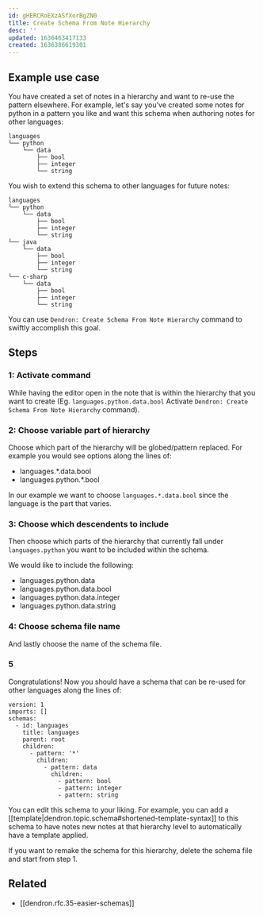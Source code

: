 ```yaml
---
id: gHERCRoEXzASfXorBgZN0
title: Create Schema From Note Hierarchy
desc: ''
updated: 1636463417133
created: 1636386619301
---
```


## Example use case
You have created a set of notes in a hierarchy and want to re-use the pattern elsewhere. For example, let's say you've created some notes for python in a pattern you like and want this schema when authoring notes for other languages:

```
languages
└── python
    └── data
        ├── bool
        ├── integer
        └── string
```

You wish to extend this schema to other languages for future notes:

```
languages
└── python
    └── data
        ├── bool
        ├── integer
        └── string
└── java
    └── data
        ├── bool
        ├── integer
        └── string
└── c-sharp
    └── data
        ├── bool
        ├── integer
        └── string
```

You can use `Dendron: Create Schema From Note Hierarchy` command to swiftly accomplish this goal. 

## Steps
### 1: Activate command
 While having the editor open in the note that is within the hierarchy that you want to create (Eg. `languages.python.data.bool` Activate `Dendron: Create Schema From Note Hierarchy` command).

### 2: Choose variable part of hierarchy
Choose which part of the hierarchy will be globed/pattern replaced. For example you would see options along the lines of:
* languages.*.data.bool
* languages.python.*.bool 

In our example we want to choose `languages.*.data.bool` since the language is the part that varies. 

### 3: Choose which descendents to include
Then choose which parts of the hierarchy that currently fall under `languages.python` you want to be included within the schema. 

We would like to include the following:

* languages.python.data
* languages.python.data.bool
* languages.python.data.integer
* languages.python.data.string
### 4: Choose schema file name
And lastly choose the name of the schema file.

### 5 
Congratulations! Now you should have a schema that can be re-used for other languages along the lines of:
```
version: 1
imports: []
schemas:
  - id: languages
    title: languages
    parent: root
    children:
      - pattern: '*'
        children:
          - pattern: data
            children:
              - pattern: bool
              - pattern: integer
              - pattern: string
```

You can edit this schema to your liking. For example, you can add a [[template|dendron.topic.schema#shortened-template-syntax]] to this schema to have notes new notes at that hierarchy level to automatically have a template applied.

If you want to remake the schema for this hierarchy, delete the schema file and start from step 1. 
## Related
* [[dendron.rfc.35-easier-schemas]]
